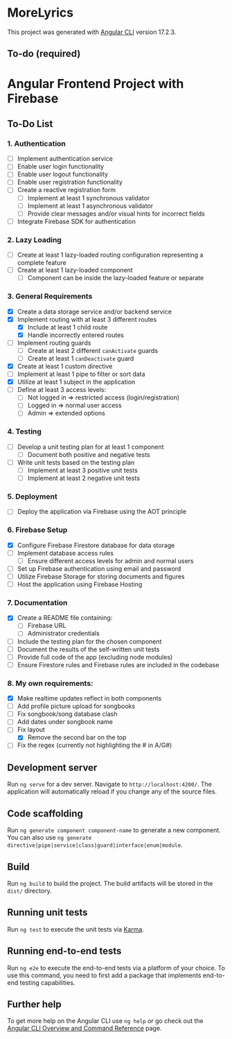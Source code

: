 # MoreLyrics

This project was generated with [Angular CLI](https://github.com/angular/angular-cli) version 17.2.3.

## To-do (required)

# Angular Frontend Project with Firebase

## To-Do List

### 1. Authentication
- [ ] Implement authentication service
- [ ] Enable user login functionality
- [ ] Enable user logout functionality
- [ ] Enable user registration functionality
- [ ] Create a reactive registration form
  - [ ] Implement at least 1 synchronous validator
  - [ ] Implement at least 1 asynchronous validator
  - [ ] Provide clear messages and/or visual hints for incorrect fields
- [ ] Integrate Firebase SDK for authentication

### 2. Lazy Loading
- [ ] Create at least 1 lazy-loaded routing configuration representing a complete feature
- [ ] Create at least 1 lazy-loaded component
  - [ ] Component can be inside the lazy-loaded feature or separate

### 3. General Requirements
- [x] Create a data storage service and/or backend service
- [x] Implement routing with at least 3 different routes
  - [x] Include at least 1 child route
  - [x] Handle incorrectly entered routes
- [ ] Implement routing guards
  - [ ] Create at least 2 different `canActivate` guards
  - [ ] Create at least 1 `canDeactivate` guard
- [x] Create at least 1 custom directive
- [ ] Implement at least 1 pipe to filter or sort data
- [x] Utilize at least 1 subject in the application
- [ ] Define at least 3 access levels:
  - [ ] Not logged in => restricted access (login/registration)
  - [ ] Logged in => normal user access
  - [ ] Admin => extended options

### 4. Testing
- [ ] Develop a unit testing plan for at least 1 component
  - [ ] Document both positive and negative tests
- [ ] Write unit tests based on the testing plan
  - [ ] Implement at least 3 positive unit tests
  - [ ] Implement at least 2 negative unit tests

### 5. Deployment
- [ ] Deploy the application via Firebase using the AOT principle

### 6. Firebase Setup
- [x] Configure Firebase Firestore database for data storage
- [ ] Implement database access rules
  - [ ] Ensure different access levels for admin and normal users
- [ ] Set up Firebase authentication using email and password
- [ ] Utilize Firebase Storage for storing documents and figures
- [ ] Host the application using Firebase Hosting

### 7. Documentation
- [x] Create a README file containing:
  - [ ] Firebase URL
  - [ ] Administrator credentials
- [ ] Include the testing plan for the chosen component
- [ ] Document the results of the self-written unit tests
- [ ] Provide full code of the app (excluding node modules)
- [ ] Ensure Firestore rules and Firebase rules are included in the codebase

### 8. My own requirements:

- [x] Make realtime updates reflect in both components
- [ ] Add profile picture upload for songbooks
- [ ] Fix songbook/song database clash
- [ ] Add dates under songbook name
- [ ] Fix layout
  - [x] Remove the second bar on the top
- [ ] Fix the regex (currently not highlighting the # in A/G#)

## Development server

Run `ng serve` for a dev server. Navigate to `http://localhost:4200/`. The application will automatically reload if you change any of the source files.

## Code scaffolding

Run `ng generate component component-name` to generate a new component. You can also use `ng generate directive|pipe|service|class|guard|interface|enum|module`.

## Build

Run `ng build` to build the project. The build artifacts will be stored in the `dist/` directory.

## Running unit tests

Run `ng test` to execute the unit tests via [Karma](https://karma-runner.github.io).

## Running end-to-end tests

Run `ng e2e` to execute the end-to-end tests via a platform of your choice. To use this command, you need to first add a package that implements end-to-end testing capabilities.

## Further help

To get more help on the Angular CLI use `ng help` or go check out the [Angular CLI Overview and Command Reference](https://angular.io/cli) page.
